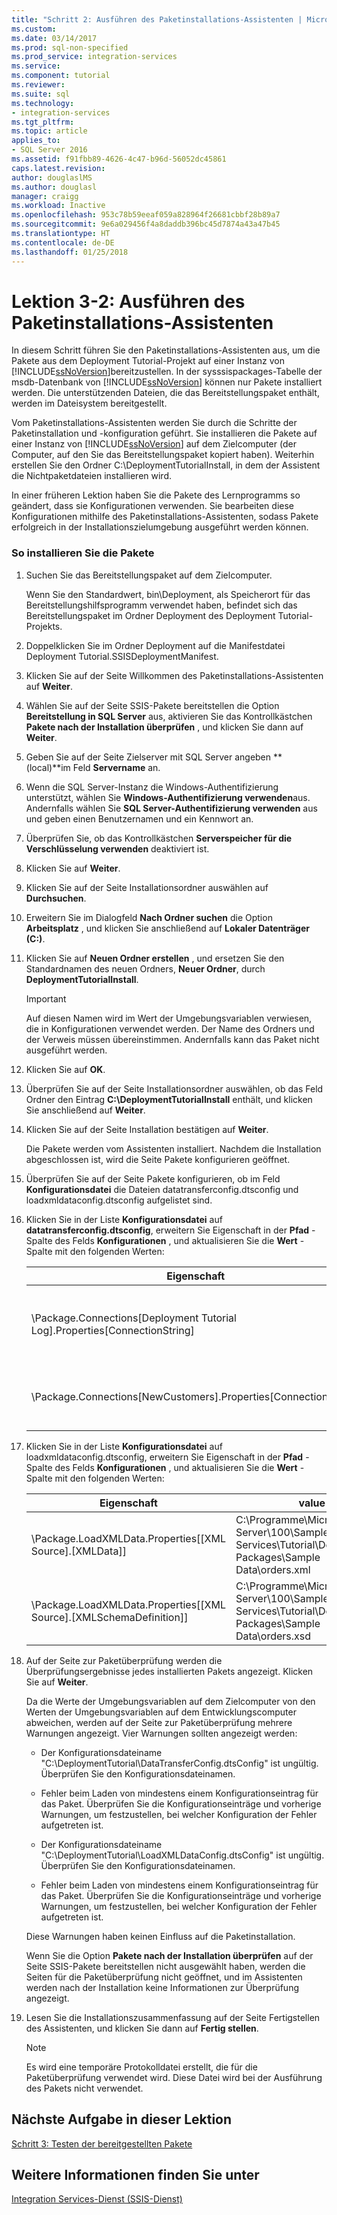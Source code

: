 ```yaml
---
title: "Schritt 2: Ausführen des Paketinstallations-Assistenten | Microsoft-Dokumentation"
ms.custom: 
ms.date: 03/14/2017
ms.prod: sql-non-specified
ms.prod_service: integration-services
ms.service: 
ms.component: tutorial
ms.reviewer: 
ms.suite: sql
ms.technology:
- integration-services
ms.tgt_pltfrm: 
ms.topic: article
applies_to:
- SQL Server 2016
ms.assetid: f91fbb89-4626-4c47-b96d-56052dc45861
caps.latest.revision: 
author: douglaslMS
ms.author: douglasl
manager: craigg
ms.workload: Inactive
ms.openlocfilehash: 953c78b59eeaf059a828964f26681cbbf28b89a7
ms.sourcegitcommit: 9e6a029456f4a8daddb396bc45d7874a43a47b45
ms.translationtype: HT
ms.contentlocale: de-DE
ms.lasthandoff: 01/25/2018
---
```

# <a name="lesson-3-2---running-the-package-installation-wizard"></a>Lektion 3-2: Ausführen des Paketinstallations-Assistenten
In diesem Schritt führen Sie den Paketinstallations-Assistenten aus, um die Pakete aus dem Deployment Tutorial-Projekt auf einer Instanz von [!INCLUDE[ssNoVersion](../includes/ssnoversion-md.md)]bereitzustellen. In der sysssispackages-Tabelle der msdb-Datenbank von [!INCLUDE[ssNoVersion](../includes/ssnoversion-md.md)] können nur Pakete installiert werden. Die unterstützenden Dateien, die das Bereitstellungspaket enthält, werden im Dateisystem bereitgestellt.  
  
Vom Paketinstallations-Assistenten werden Sie durch die Schritte der Paketinstallation und -konfiguration geführt. Sie installieren die Pakete auf einer Instanz von [!INCLUDE[ssNoVersion](../includes/ssnoversion-md.md)] auf dem Zielcomputer (der Computer, auf den Sie das Bereitstellungspaket kopiert haben). Weiterhin erstellen Sie den Ordner C:\DeploymentTutorialInstall, in dem der Assistent die Nichtpaketdateien installieren wird.  
  
In einer früheren Lektion haben Sie die Pakete des Lernprogramms so geändert, dass sie Konfigurationen verwenden. Sie bearbeiten diese Konfigurationen mithilfe des Paketinstallations-Assistenten, sodass Pakete erfolgreich in der Installationszielumgebung ausgeführt werden können.  
  
### <a name="to-install-the-packages"></a>So installieren Sie die Pakete  
  
1.  Suchen Sie das Bereitstellungspaket auf dem Zielcomputer.  
  
    Wenn Sie den Standardwert, bin\Deployment, als Speicherort für das Bereitstellungshilfsprogramm verwendet haben, befindet sich das Bereitstellungspaket im Ordner Deployment des Deployment Tutorial-Projekts.  
  
2.  Doppelklicken Sie im Ordner Deployment auf die Manifestdatei Deployment Tutorial.SSISDeploymentManifest.  
  
3.  Klicken Sie auf der Seite Willkommen des Paketinstallations-Assistenten auf **Weiter**.  
  
4.  Wählen Sie auf der Seite SSIS-Pakete bereitstellen die Option **Bereitstellung in SQL Server** aus, aktivieren Sie das Kontrollkästchen **Pakete nach der Installation überprüfen** , und klicken Sie dann auf **Weiter**.  
  
5.  Geben Sie auf der Seite Zielserver mit SQL Server angeben **(local)**im Feld **Servername** an.  
  
6.  Wenn die SQL Server-Instanz die Windows-Authentifizierung unterstützt, wählen Sie **Windows-Authentifizierung verwenden**aus. Andernfalls wählen Sie **SQL Server-Authentifizierung verwenden** aus und geben einen Benutzernamen und ein Kennwort an.  
  
7.  Überprüfen Sie, ob das Kontrollkästchen **Serverspeicher für die Verschlüsselung verwenden** deaktiviert ist.  
  
8.  Klicken Sie auf **Weiter**.  
  
9. Klicken Sie auf der Seite Installationsordner auswählen auf **Durchsuchen**.  
  
10. Erweitern Sie im Dialogfeld **Nach Ordner suchen** die Option **Arbeitsplatz** , und klicken Sie anschließend auf **Lokaler Datenträger (C:)**.  
  
11. Klicken Sie auf **Neuen Ordner erstellen** , und ersetzen Sie den Standardnamen des neuen Ordners, **Neuer Ordner**, durch **DeploymentTutorialInstall**.  
  
    > [!IMPORTANT]  
    > Auf diesen Namen wird im Wert der Umgebungsvariablen verwiesen, die in Konfigurationen verwendet werden. Der Name des Ordners und der Verweis müssen übereinstimmen. Andernfalls kann das Paket nicht ausgeführt werden.  
  
12. Klicken Sie auf **OK**.  
  
13. Überprüfen Sie auf der Seite Installationsordner auswählen, ob das Feld Ordner den Eintrag **C:\DeploymentTutorialInstall** enthält, und klicken Sie anschließend auf **Weiter**.  
  
14. Klicken Sie auf der Seite Installation bestätigen auf **Weiter**.  
  
    Die Pakete werden vom Assistenten installiert. Nachdem die Installation abgeschlossen ist, wird die Seite Pakete konfigurieren geöffnet.  
  
15. Überprüfen Sie auf der Seite Pakete konfigurieren, ob im Feld **Konfigurationsdatei** die Dateien datatransferconfig.dtsconfig und loadxmldataconfig.dtsconfig aufgelistet sind.  
  
16. Klicken Sie in der Liste **Konfigurationsdatei** auf **datatransferconfig.dtsconfig**, erweitern Sie Eigenschaft in der **Pfad** -Spalte des Felds **Konfigurationen** , und aktualisieren Sie die **Wert** -Spalte mit den folgenden Werten:  
  
    |Eigenschaft|value|Aktualisierter Wert|  
    |------------|---------|-----------------|  
    |\Package.Connections[Deployment Tutorial Log].Properties[ConnectionString]|C:\Programme\Microsoft SQL Server\100\Samples\Integration Services\Tutorial\Deploying Packages\Completed Packages\Deployment Tutorial Log|C:\DeploymentTutorialInstall\Deployment Tutorial Log|  
    |\Package.Connections[NewCustomers].Properties[ConnectionString]|C:\Programme\Microsoft SQL Server\100\Samples\Integration Services\Tutorial\Deploying Packages\Sample Data\NewCustomers.txt|C:\DeploymentTutorialInstall\NewCustomers.txt|  
  
17. Klicken Sie in der Liste **Konfigurationsdatei** auf loadxmldataconfig.dtsconfig, erweitern Sie Eigenschaft in der **Pfad** -Spalte des Felds **Konfigurationen** , und aktualisieren Sie die **Wert** -Spalte mit den folgenden Werten:  
  
    |Eigenschaft|value|Aktualisierter Wert|  
    |------------|---------|-----------------|  
    |\Package.LoadXMLData.Properties[[XML Source].[XMLData]]|C:\Programme\Microsoft SQL Server\100\Samples\Integration Services\Tutorial\Deploying Packages\Sample Data\orders.xml|C:\DeploymentTutorialInstall\orders.xml|  
    |\Package.LoadXMLData.Properties[[XML Source].[XMLSchemaDefinition]]|C:\Programme\Microsoft SQL Server\100\Samples\Integration Services\Tutorial\Deploying Packages\Sample Data\orders.xsd|C:\DeploymentTutorialInstall\orders.xsd|  
  
18. Auf der Seite zur Paketüberprüfung werden die Überprüfungsergebnisse jedes installierten Pakets angezeigt. Klicken Sie auf **Weiter**.  
  
    Da die Werte der Umgebungsvariablen auf dem Zielcomputer von den Werten der Umgebungsvariablen auf dem Entwicklungscomputer abweichen, werden auf der Seite zur Paketüberprüfung mehrere Warnungen angezeigt. Vier Warnungen sollten angezeigt werden:  
  
    -   Der Konfigurationsdateiname "C:\DeploymentTutorial\DataTransferConfig.dtsConfig" ist ungültig. Überprüfen Sie den Konfigurationsdateinamen.  
  
    -   Fehler beim Laden von mindestens einem Konfigurationseintrag für das Paket. Überprüfen Sie die Konfigurationseinträge und vorherige Warnungen, um festzustellen, bei welcher Konfiguration der Fehler aufgetreten ist.  
  
    -   Der Konfigurationsdateiname "C:\DeploymentTutorial\LoadXMLDataConfig.dtsConfig" ist ungültig. Überprüfen Sie den Konfigurationsdateinamen.  
  
    -   Fehler beim Laden von mindestens einem Konfigurationseintrag für das Paket. Überprüfen Sie die Konfigurationseinträge und vorherige Warnungen, um festzustellen, bei welcher Konfiguration der Fehler aufgetreten ist.  
  
    Diese Warnungen haben keinen Einfluss auf die Paketinstallation.  
  
    Wenn Sie die Option **Pakete nach der Installation überprüfen** auf der Seite SSIS-Pakete bereitstellen nicht ausgewählt haben, werden die Seiten für die Paketüberprüfung nicht geöffnet, und im Assistenten werden nach der Installation keine Informationen zur Überprüfung angezeigt.  
  
19. Lesen Sie die Installationszusammenfassung auf der Seite Fertigstellen des Assistenten, und klicken Sie dann auf **Fertig stellen**.  
  
    > [!NOTE]  
    > Es wird eine temporäre Protokolldatei erstellt, die für die Paketüberprüfung verwendet wird. Diese Datei wird bei der Ausführung des Pakets nicht verwendet.  
  
## <a name="next-task-in-lesson"></a>Nächste Aufgabe in dieser Lektion  
[Schritt 3: Testen der bereitgestellten Pakete](../integration-services/lesson-3-3-testing-the-deployed-packages.md)  
  
## <a name="see-also"></a>Weitere Informationen finden Sie unter  
[Integration Services-Dienst &#40;SSIS-Dienst&#41;](../integration-services/service/integration-services-service-ssis-service.md)  
